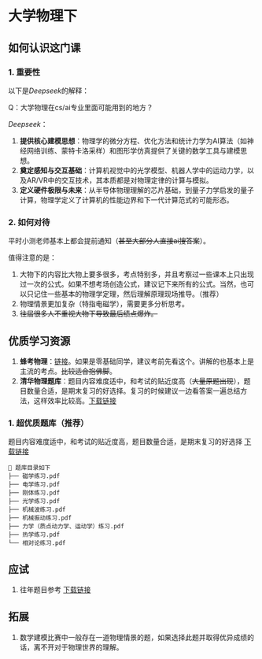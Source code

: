 
# 大学物理下

## 如何认识这门课

### 1. 重要性

以下是*Deepseek*的解释：

Q：大学物理在cs/ai专业里面可能用到的地方？

*Deepseek*：

1. **提供核心建模思想**：物理学的微分方程、优化方法和统计力学为AI算法（如神经网络训练、蒙特卡洛采样）和图形学仿真提供了关键的数学工具与建模思想。
2. **奠定感知与交互基础**：计算机视觉中的光学模型、机器人学中的运动力学，以及AR/VR中的交互技术，其本质都是对物理定律的计算与模拟。
3. **定义硬件极限与未来**：从半导体物理理解的芯片基础，到量子力学启发的量子计算，物理学定义了计算机的性能边界和下一代计算范式的可能形态。

### 2. 如何对待

平时小测老师基本上都会提前通知（~~甚至大部分人直接ai搜答案~~）。

值得注意的是：

1. 大物下的内容比大物上要多很多，考点特别多，并且考察过一些课本上只出现过一次的公式。如果不想考场创造公式，建议记下来所有的公式。当然，也可以只记住一些基本的物理学定理，然后理解原理现场推导。（推荐）
2. 物理情景更加复杂（特指电磁学），需要更多分析思考。
3. ~~往届很多人不重视大物下导致最后绩点爆炸。~~

## 优质学习资源

1. **蜂考物理**：[链接](https://space.bilibili.com/176932693?spm_id_from=333.337.search-card.all.click)。如果是零基础同学，建议考前先看这个。讲解的也基本上是主流的考点。~~比较适合抱佛脚~~。
2. **清华物理题库**：题目内容难度适中，和考试的贴近度高（~~大量原题出现~~），题目数量合适，是期末复习的好选择。复习的时候建议一边看答案一遍总结方法，这样效率比较高。[下载链接](https://hf-mirror.com/cuikq/aicompass_repo/resolve/main/%E5%A4%A7%E5%AD%A6%E7%89%A9%E7%90%86%E4%BC%98%E8%B4%A8%E9%A2%98%E5%BA%93.zip?download=true)

### 1. 超优质题库（推荐）
题目内容难度适中，和考试的贴近度高，题目数量合适，是期末复习的好选择
[下载链接](https://365.kdocs.cn/folder/chrQ1XGa8RWz)
```text
📁 题库目录如下  
├── 磁学练习.pdf  
├── 电学练习.pdf  
├── 刚体练习.pdf  
├── 光学练习.pdf  
├── 机械波练习.pdf  
├── 机械振动练习.pdf  
├── 力学（质点动力学、运动学）练习.pdf  
├── 热学练习.pdf  
└── 相对论练习.pdf  
```
## 应试

1. 往年题目参考 [下载链接](https://hf-mirror.com/cuikq/aicompass_repo/resolve/main/%E5%A4%A7%E4%B8%80%E7%89%A9%E7%90%86%E4%B8%8B%E5%AD%A6%E6%9C%9F%E5%BE%80%E5%B9%B4%E7%9C%9F%E9%A2%98.zip?download=true)

## 拓展

1. 数学建模比赛中一般存在一道物理情景的题，如果选择此题并取得优异成绩的话，离不开对于物理世界的理解。